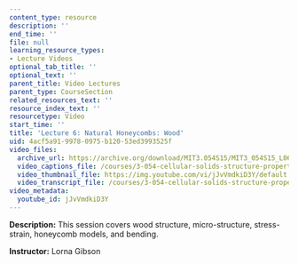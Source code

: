 ```yaml
---
content_type: resource
description: ''
end_time: ''
file: null
learning_resource_types:
- Lecture Videos
optional_tab_title: ''
optional_text: ''
parent_title: Video Lectures
parent_type: CourseSection
related_resources_text: ''
resource_index_text: ''
resourcetype: Video
start_time: ''
title: 'Lecture 6: Natural Honeycombs: Wood'
uid: 4acf5a91-9978-0975-b120-53ed3993525f
video_files:
  archive_url: https://archive.org/download/MIT3.054S15/MIT3_054S15_L06_300k.mp4
  video_captions_file: /courses/3-054-cellular-solids-structure-properties-and-applications-spring-2015/2ec32b7b4d585efaa64dc5b1797f0723_jJvVmdkiD3Y.vtt
  video_thumbnail_file: https://img.youtube.com/vi/jJvVmdkiD3Y/default.jpg
  video_transcript_file: /courses/3-054-cellular-solids-structure-properties-and-applications-spring-2015/198762a4a0ef63ee3653155badf582da_jJvVmdkiD3Y.pdf
video_metadata:
  youtube_id: jJvVmdkiD3Y
---
```


**Description:** This session covers wood structure, micro-structure, stress-strain, honeycomb models, and bending.

**Instructor:** Lorna Gibson